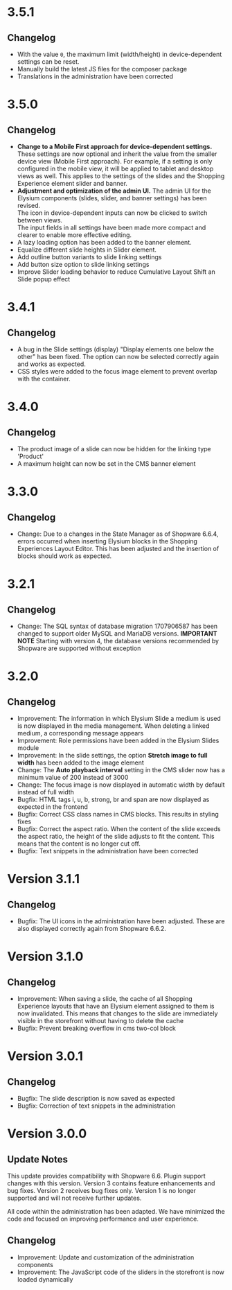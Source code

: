 # 3.5.1

## Changelog
- With the value `0`, the maximum limit (width/height) in device-dependent settings can be reset.
- Manually build the latest JS files for the composer package
- Translations in the administration have been corrected

# 3.5.0

## Changelog
- **Change to a Mobile First approach for device-dependent settings.** These settings are now optional and inherit the value from the smaller device view (Mobile First approach). For example, if a setting is only configured in the mobile view, it will be applied to tablet and desktop views as well. This applies to the settings of the slides and the Shopping Experience element slider and banner.
- **Adjustment and optimization of the admin UI.** The admin UI for the Elysium components (slides, slider, and banner settings) has been revised.  
The icon in device-dependent inputs can now be clicked to switch between views.  
The input fields in all settings have been made more compact and clearer to enable more effective editing.
- A lazy loading option has been added to the banner element.
- Equalize different slide heights in Slider element.
- Add outline button variants to slide linking settings
- Add button size option to slide linking settings
- Improve Slider loading behavior to reduce Cumulative Layout Shift an Slide popup effect

# 3.4.1

## Changelog
- A bug in the Slide settings (display) "Display elements one below the other" has been fixed. The option can now be selected correctly again and works as expected.
- CSS styles were added to the focus image element to prevent overlap with the container.

# 3.4.0

## Changelog
- The product image of a slide can now be hidden for the linking type 'Product'
- A maximum height can now be set in the CMS banner element

# 3.3.0

## Changelog
- Change: Due to a changes in the State Manager as of Shopware 6.6.4, errors occurred when inserting Elysium blocks in the Shopping Experiences Layout Editor. This has been adjusted and the insertion of blocks should work as expected.

# 3.2.1

## Changelog
- Change: The SQL syntax of database migration 1707906587 has been changed to support older MySQL and MariaDB versions. **IMPORTANT NOTE** Starting with version 4, the database versions recommended by Shopware are supported without exception

# 3.2.0

## Changelog
- Improvement: The information in which Elysium Slide a medium is used is now displayed in the media management. When deleting a linked medium, a corresponding message appears
- Improvement: Role permissions have been added in the Elysium Slides module
- Improvement: In the slide settings, the option **Stretch image to full width** has been added to the image element
- Change: The **Auto playback interval** setting in the CMS slider now has a minimum value of 200 instead of 3000
- Change: The focus image is now displayed in automatic width by default instead of full width
- Bugfix: HTML tags i, u, b, strong, br and span are now displayed as expected in the frontend
- Bugfix: Correct CSS class names in CMS blocks. This results in styling fixes
- Bugfix: Correct the aspect ratio. When the content of the slide exceeds the aspect ratio, the height of the slide adjusts to fit the content. This means that the content is no longer cut off.
- Bugfix: Text snippets in the administration have been corrected

# Version 3.1.1

## Changelog
- Bugfix: The UI icons in the administration have been adjusted. These are also displayed correctly again from Shopware 6.6.2.

# Version 3.1.0

## Changelog
- Improvement: When saving a slide, the cache of all Shopping Experience layouts that have an Elysium element assigned to them is now invalidated. This means that changes to the slide are immediately visible in the storefront without having to delete the cache
- Bugfix: Prevent breaking overflow in cms two-col block 

# Version 3.0.1

## Changelog
- Bugfix: The slide description is now saved as expected
- Bugfix: Correction of text snippets in the administration

# Version 3.0.0

## Update Notes
This update provides compatibility with Shopware 6.6. Plugin support changes with this version. Version 3 contains feature enhancements and bug fixes. Version 2 receives bug fixes only. Version 1 is no longer supported and will not receive further updates.

All code within the administration has been adapted. We have minimized the code and focused on improving performance and user experience. 

## Changelog
- Improvement: Update and customization of the administration components
- Improvement: The JavaScript code of the sliders in the storefront is now loaded dynamically
